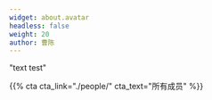 ```yaml
---
widget: about.avatar
headless: false  
weight: 20 
author: 曹陈
---
```


"text test"

{{% cta cta_link="./people/" cta_text="所有成员" %}}